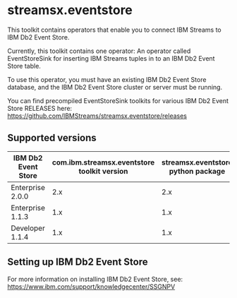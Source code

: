# streamsx.eventstore

This toolkit contains operators that enable you to connect IBM Streams to IBM Db2 Event Store.

Currently, this toolkit contains one operator: An operator called EventStoreSink for inserting IBM Streams tuples in to an IBM Db2 Event Store table.

To use this operator, you must have an existing IBM Db2 Event Store database, and the IBM Db2 Event Store cluster or server must be running. 

You can find precompiled EventStoreSink toolkits for various IBM Db2 Event Store RELEASES here:
<https://github.com/IBMStreams/streamsx.eventstore/releases>


## Supported versions

IBM Db2 Event Store            | com.ibm.streamsx.eventstore toolkit version | streamsx.eventstore python package |
--------            | -------------- | -----------  |
Enterprise 2.0.0	            | 2.x  | 2.x |
Enterprise 1.1.3             | 1.x      | 1.x |
Developer 1.1.4	            | 1.x  | 1.x |


## Setting up IBM Db2 Event Store

For more information on installing IBM Db2 Event Store, see:
<https://www.ibm.com/support/knowledgecenter/SSGNPV>


